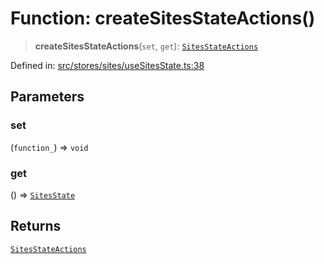 # Function: createSitesStateActions()

> **createSitesStateActions**(`set`, `get`): [`SitesStateActions`](../interfaces/SitesStateActions.md)

Defined in: [src/stores/sites/useSitesState.ts:38](https://github.com/Nick2bad4u/Uptime-Watcher/blob/3cce0c3b352c8390536ca3c7399ece50a05faf18/src/stores/sites/useSitesState.ts#L38)

## Parameters

### set

(`function_`) => `void`

### get

() => [`SitesState`](../interfaces/SitesState.md)

## Returns

[`SitesStateActions`](../interfaces/SitesStateActions.md)
